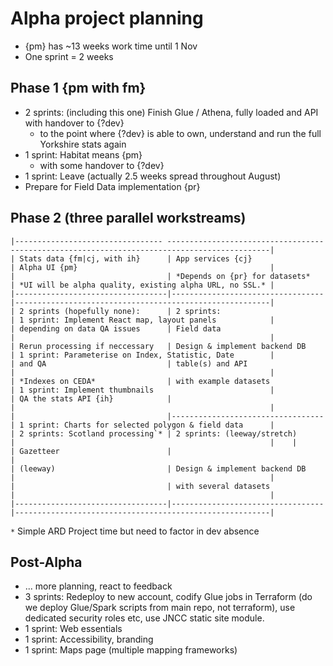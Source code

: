 
Alpha project planning
======================

- {pm} has ~13 weeks work time until 1 Nov
- One sprint = 2 weeks

Phase 1 {pm with fm}
--------------------

- 2 sprints: (including this one) Finish Glue / Athena, fully loaded and API with handover to {?dev}
  - to the point where {?dev} is able to own, understand and run the full Yorkshire stats again
- 1 sprint: Habitat means {pm}
  - with some handover to {?dev}
- 1 sprint: Leave (actually 2.5 weeks spread throughout August)
- Prepare for Field Data implementation {pr}

Phase 2 (three parallel workstreams)
------------------------------------

    |--------------------------------- ---------------------------------------------------------------------------------------------|
    | Stats data {fm|cj, with ih}      | App services {cj}                | Alpha UI {pm}                                           |
    |                                  | *Depends on {pr} for datasets*   | *UI will be alpha quality, existing alpha URL, no SSL.* |
    |----------------------------------|----------------------------------|---------------------------------------------------------|
    | 2 sprints (hopefully none):      | 2 sprints:                       | 1 sprint: Implement React map, layout panels            |
    | depending on data QA issues      | Field data                       |                                                         |
    | Rerun processing if neccessary   | Design & implement backend DB    | 1 sprint: Parameterise on Index, Statistic, Date        |
    | and QA                           | table(s) and API                 |                                                         |
    | *Indexes on CEDA*                | with example datasets            | 1 sprint: Implement thumbnails                          |
    | QA the stats API {ih}            |                                  |                                                         |
    |                                  |----------------------------------| 1 sprint: Charts for selected polygon & field data      |
    | 2 sprints: Scotland processing`* | 2 sprints: (leeway/stretch)      |                                                         |    |                                  | Gazetteer                        |                                                         |
    | (leeway)                         | Design & implement backend DB    |                                                         |
    |                                  | with several datasets            |                                                         |
    |----------------------------------|----------------------------------|---------------------------------------------------------|

`*` Simple ARD Project time but need to factor in dev absence

Post-Alpha
----------

- ... more planning, react to feedback
- 3 sprints: Redeploy to new account, codify Glue jobs in Terraform (do we deploy Glue/Spark scripts from main repo, not terraform), use dedicated security roles etc, use JNCC static site module.
- 1 sprint: Web essentials
- 1 sprint: Accessibility, branding
- 1 sprint: Maps page (multiple mapping frameworks)
